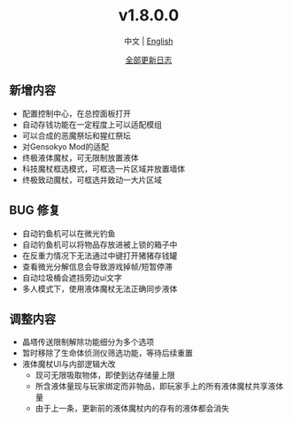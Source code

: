 ﻿<h1 align="center">v1.8.0.0</h1>

<div align="center">

中文 | [English](../en/v1.8.0.0.md)

[全部更新日志](../../ChangeLog.md)

</div>

## 新增内容

- 配置控制中心，在总控面板打开
- 自动存钱功能在一定程度上可以适配模组
- 可以合成的恶魔祭坛和猩红祭坛
- 对Gensokyo Mod的适配
- 终极液体魔杖，可无限制放置液体
- 科技魔杖框选模式，可框选一片区域并放置墙体
- 终极致动魔杖，可框选并致动一大片区域

## BUG 修复

- 自动钓鱼机可以在微光钓鱼
- 自动钓鱼机可以将物品存放进被上锁的箱子中
- 在反重力情况下无法通过中键打开猪猪存钱罐
- 查看微光分解信息会导致游戏掉帧/短暂停滞
- 自动垃圾桶会遮挡旁边ui文字
- 多人模式下，使用液体魔杖无法正确同步液体

## 调整内容

- 晶塔传送限制解除功能细分为多个选项
- 暂时移除了生命体侦测仪筛选功能，等待后续重置
- 液体魔杖UI与内部逻辑大改
  - 现可无限吸取物体，即使到达存储量上限
  - 所含液体量现与玩家绑定而非物品，即玩家手上的所有液体魔杖共享液体量
  - 由于上一条，更新前的液体魔杖内的存有的液体都会消失